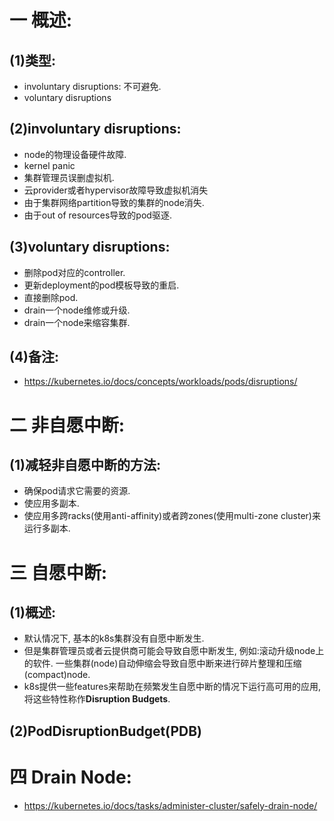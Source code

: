 # 一 概述:
## (1)类型:
- involuntary disruptions: 不可避免.
- voluntary disruptions

## (2)involuntary disruptions:
- node的物理设备硬件故障.
- kernel panic
- 集群管理员误删虚拟机.
- 云provider或者hypervisor故障导致虚拟机消失
- 由于集群网络partition导致的集群的node消失.
- 由于out of resources导致的pod驱逐.

## (3)voluntary disruptions:
- 删除pod对应的controller.
- 更新deployment的pod模板导致的重启.
- 直接删除pod.
- drain一个node维修或升级.
- drain一个node来缩容集群.

## (4)备注:
- https://kubernetes.io/docs/concepts/workloads/pods/disruptions/

# 二 非自愿中断:
## (1)减轻非自愿中断的方法:
- 确保pod请求它需要的资源.
- 使应用多副本.
- 使应用多跨racks(使用anti-affinity)或者跨zones(使用multi-zone cluster)来运行多副本.

# 三 自愿中断:
## (1)概述:
- 默认情况下, 基本的k8s集群没有自愿中断发生.
- 但是集群管理员或者云提供商可能会导致自愿中断发生, 例如:滚动升级node上的软件. 一些集群(node)自动伸缩会导致自愿中断来进行碎片整理和压缩(compact)node.
- k8s提供一些features来帮助在频繁发生自愿中断的情况下运行高可用的应用, 将这些特性称作**Disruption Budgets**.

## (2)PodDisruptionBudget(PDB)


# 四 Drain Node:
- https://kubernetes.io/docs/tasks/administer-cluster/safely-drain-node/

